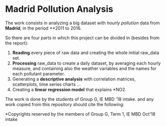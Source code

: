 # Madrid Pollution Analysis

The work consists in analyzing a big dataset with *hourly pollution* data from **Madrid**, in the period **2011 to 2016.     

So there are four parts in which this project can be divided in (besides from the report):     

1. **Reading** every piece of raw data and creating the whole initial raw_data set.       
2. **Processing** raw_data to create a daily dataset, by averaging each hourly measure, and containing also the weather variables and the names for each pollutant parameter.        
3. Generating a **descriptive analysis** with correlation matrices, scatterplots, time series charts ...     
4. Creating a **linear regression model** that explains *NO2.     


The work is done by the students of Group G, IE MBD '18 intake. and any work copied from this repository should cite the following:      

*Copyrights reserved by the members of Group G, Term 1, IE MBD Oct'18 intake
